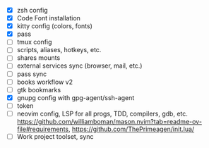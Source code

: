 - [x] zsh config
- [x] Code Font installation
- [x] kitty config (colors, fonts)
- [x] pass
- [ ] tmux config
- [ ] scripts, aliases, hotkeys, etc.
- [ ] shares mounts
- [ ] external services sync (browser, mail, etc.)
- [ ] pass sync
- [ ] books workflow v2
- [ ] gtk bookmarks
- [x] gnupg config with gpg-agent/ssh-agent
- [ ] token
- [ ] neovim config, LSP for all progs, TDD, compilers, gdb, etc. https://github.com/williamboman/mason.nvim?tab=readme-ov-file#requirements, https://github.com/ThePrimeagen/init.lua/
- [ ] Work project toolset, sync
